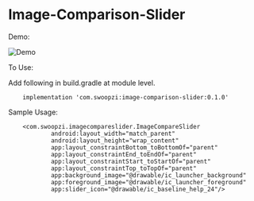 # Image-Comparison-Slider

Demo: 

![Demo](https://media.giphy.com/media/j1sdApf7nJOTvXoKST/giphy.gif)

To Use: 
        
Add following in build.gradle at module level.
   
        implementation 'com.swoopzi:image-comparison-slider:0.1.0'

Sample Usage:

        <com.swoopzi.imagecompareslider.ImageCompareSlider
                android:layout_width="match_parent"
                android:layout_height="wrap_content"
                app:layout_constraintBottom_toBottomOf="parent"
                app:layout_constraintEnd_toEndOf="parent"
                app:layout_constraintStart_toStartOf="parent"
                app:layout_constraintTop_toTopOf="parent"
                app:background_image="@drawable/ic_launcher_background"
                app:foreground_image="@drawable/ic_launcher_foreground"
                app:slider_icon="@drawable/ic_baseline_help_24"/>
